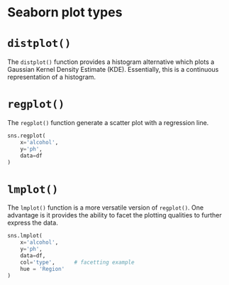 # Seaborn plot types

# `distplot()`
The `distplot()` function provides a histogram alternative which plots a Gaussian Kernel Density Estimate (KDE).  Essentially, this is a continuous representation of a histogram.

# `regplot()`
The `regplot()` function generate a scatter plot with a regression line.

```python
sns.regplot(
    x='alcohol',
    y='ph',
    data=df
)
```

# `lmplot()`
The `lmplot()` function is a more versatile version of `regplot()`. One advantage is it provides the ability to facet the plotting qualities to further express the data.

```python
sns.lmplot(
    x='alcohol',
    y='ph',
    data=df,
    col='type',      # facetting example
    hue = 'Region'
)
```